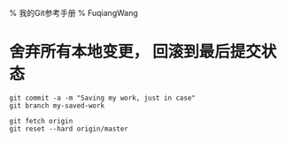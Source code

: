 % 我的Git参考手册
% FuqiangWang



# 舍弃所有本地变更， 回滚到最后提交状态

~~~~~~~ {.bash}
git commit -a -m "Saving my work, just in case"
git branch my-saved-work

git fetch origin
git reset --hard origin/master
~~~~~~~


